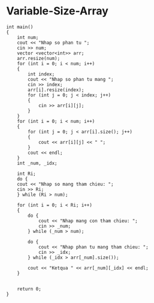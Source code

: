 # Variable-Size-Array

	int main()
	{
		int num;
		cout << "Nhap so phan tu ";
		cin >> num;
		vector <vector<int>> arr;
		arr.resize(num);
		for (int i = 0; i < num; i++)
		{
			int index;
			cout << "Nhap so phan tu mang ";
			cin >> index;
			arr[i].resize(index);
			for (int j = 0; j < index; j++)
			{
				cin >> arr[i][j];
			}
		}
		for (int i = 0; i < num; i++)
		{
			for (int j = 0; j < arr[i].size(); j++)
			{
				cout << arr[i][j] << " ";
			}
			cout << endl;
		}
		int _num, _idx;

		int Ri;
		do {
		cout << "Nhap so mang tham chieu: ";
		cin >> Ri;
		} while (Ri > num);

		for (int i = 0; i < Ri; i++)
		{
			do {
				cout << "Nhap mang con tham chieu: ";
				cin >> _num;
			} while (_num > num);

			do {
				cout << "Nhap phan tu mang tham chieu: ";
				cin >> _idx;
			} while (_idx > arr[_num].size());

			cout << "Ketqua " << arr[_num][_idx] << endl;
		}


		return 0;
	}
